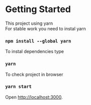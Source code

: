 # Getting Started 
This project using yarn </br>
For stable work you need to instal yarn

### `npm install --global yarn`

To instal dependencies type 

### `yarn`

To check project in browser

### `yarn start`

Open [http://localhost:3000](http://localhost:3000).
